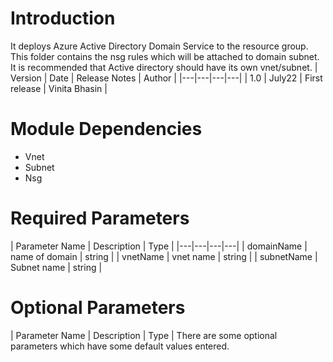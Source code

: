 # Introduction 
It deploys Azure Active Directory Domain Service to the resource group. This folder contains the nsg rules which will be attached to domain subnet. It is recommended that Active directory should have its own vnet/subnet.
| Version | Date | Release Notes | Author |
|---|---|---|---|
| 1.0 | July22 | First release | Vinita Bhasin |

# Module Dependencies
- Vnet
- Subnet
- Nsg 

# Required Parameters 
| Parameter Name | Description | Type |
|---|---|---|---|
| domainName | name of domain | string |
| vnetName | vnet name | string |
| subnetName | Subnet name | string |



# Optional Parameters
| Parameter Name | Description | Type | 
There are some optional parameters which have some default values entered. 
